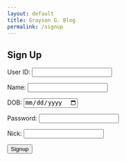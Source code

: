 ```yaml
---
layout: default
title: Grayson G. Blog
permalink: /signup
---
```


<!-- 
A simple HTML login form with a Login action when the button is pressed.  

The form triggers the login_user function defined in the JavaScript below when the Login button is pressed.
-->
## Sign Up

<form action="javascript:signup_user()">
    <p><label>
        User ID:
        <input type="text" name="uid" id="uid" required>
    </label></p>
        <p><label>
        Name: 
        <input type="text" name="name" id="name" required>
    </label></p>
        <p><label>
        DOB:
        <input type="date" name="dob" id="dob" required>
    </label></p>
    <p><label>
        Password:
        <input type="password" name="password" id="password" required>
    </label></p>
        <p><label>
        Nick:
        <input type="text" name="Nick" id="Nick" required>
    </label></p>
    <p>
        <button>Signup</button>
    </p>

</form>

<!-- 
Below JavaScript code is designed to handle user authentication in a web application. It's written to work with a backend server that uses JWT (JSON Web Tokens) for authentication.

The script defines a function when the page loads. This function is triggered when the Login button in the HTML form above is pressed. 
 -->
<script type="module">
    // uri variable and options object are obtained from config.js
    import { uri, options } from '{{site.baseurl}}/assets/js/api/config.js';

    function signup_user(){
        // Set Authenticate endpoint
        const url = uri + '/api/users';

        // Set the body of the request to include login data from the DOM
        const body = {
            uid: document.getElementById("uid").value,
            name: document.getElementById("name").value,
            password: document.getElementById("password").value,
            dob: document.getElementById("dob").value,
            Nick: document.getElementById("Nick").value,
        };

        // Change options according to Authentication requirements
        const authOptions = {
            ...options, // This will copy all properties from options
            method: 'POST', // Override the method property
            cache: 'no-cache', // Set the cache property
            body: JSON.stringify(body)
        };

        // Fetch JWT
        fetch(url, authOptions)
        .then(response => {
            // handle error response from Web API
            if (!response.ok) {
                const errorMsg = 'Signup error: ' + response.status;
                console.log(errorMsg);
                return;
            }
            // Success!!!
            // Redirect to the database page
            window.location.href = "{{site.baseurl}}/main_menu/";
        })
        // catch fetch errors (ie ACCESS to server blocked)
        .catch(err => {
            console.error(err);
        });
    }

    // Attach login_user to the window object, allowing access to form action
    window.signup_user = signup_user;
</script>
